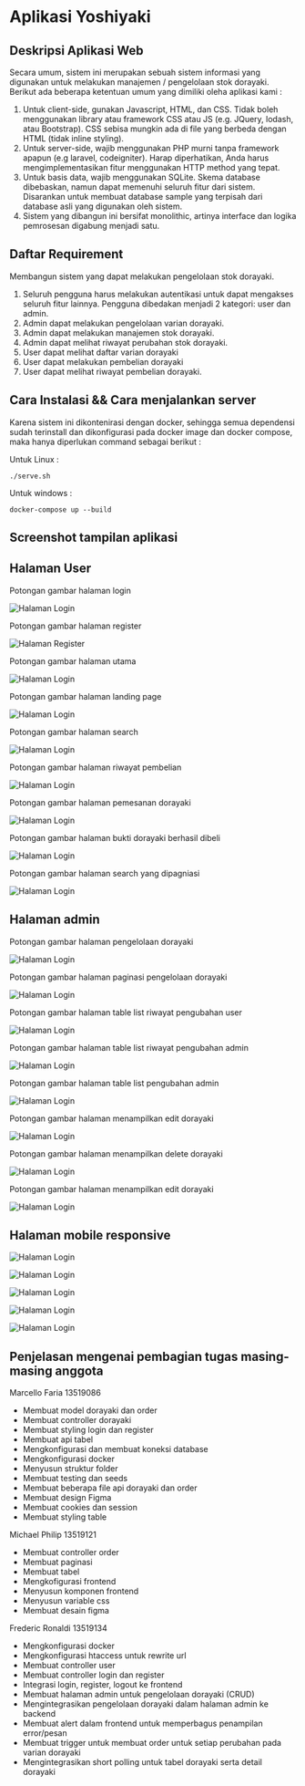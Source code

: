 # Aplikasi Yoshiyaki

## Deskripsi Aplikasi Web

Secara umum, sistem ini merupakan sebuah sistem informasi yang digunakan untuk melakukan manajemen / pengelolaan stok dorayaki. Berikut ada beberapa ketentuan umum
yang dimiliki oleha aplikasi kami :

1. Untuk client-side, gunakan Javascript, HTML, dan CSS. Tidak boleh
   menggunakan library atau framework CSS atau JS (e.g. JQuery, lodash, atau
   Bootstrap). CSS sebisa mungkin ada di file yang berbeda dengan HTML (tidak
   inline styling).
2. Untuk server-side, wajib menggunakan PHP murni tanpa framework apapun (e.g
   laravel, codeigniter). Harap diperhatikan, Anda harus mengimplementasikan fitur
   menggunakan HTTP method yang tepat.
3. Untuk basis data, wajib menggunakan SQLite. Skema database dibebaskan,
   namun dapat memenuhi seluruh fitur dari sistem. Disarankan untuk membuat
   database sample yang terpisah dari database asli yang digunakan oleh sistem.
4. Sistem yang dibangun ini bersifat monolithic, artinya interface dan logika
   pemrosesan digabung menjadi satu.

## Daftar Requirement

Membangun sistem yang dapat melakukan pengelolaan stok dorayaki.

1. Seluruh pengguna harus melakukan autentikasi untuk dapat mengakses seluruh
   fitur lainnya. Pengguna dibedakan menjadi 2 kategori: user dan admin.
2. Admin dapat melakukan pengelolaan varian dorayaki.
3. Admin dapat melakukan manajemen stok dorayaki.
4. Admin dapat melihat riwayat perubahan stok dorayaki.
5. User dapat melihat daftar varian dorayaki
6. User dapat melakukan pembelian dorayaki
7. User dapat melihat riwayat pembelian dorayaki.

## Cara Instalasi && Cara menjalankan server

Karena sistem ini dikontenirasi dengan docker, sehingga semua dependensi sudah terinstall dan dikonfigurasi pada docker image dan docker compose, maka hanya diperlukan command sebagai berikut :

Untuk Linux :

```shell
./serve.sh
```

Untuk windows :

```shell
docker-compose up --build
```

## Screenshot tampilan aplikasi

## Halaman User

Potongan gambar halaman login

![Halaman Login](./public/ss3.png)

Potongan gambar halaman register

![Halaman Register](./public/ss2.png)

Potongan gambar halaman utama

![Halaman Login](./public/ss5.png)

Potongan gambar halaman landing page

![Halaman Login](./public/ss4.png)

Potongan gambar halaman search

![Halaman Login](./public/ss1.png)

Potongan gambar halaman riwayat pembelian

![Halaman Login](./public/ss6.png)

Potongan gambar halaman pemesanan dorayaki

![Halaman Login](./public/ss8.png)

Potongan gambar halaman bukti dorayaki berhasil dibeli

![Halaman Login](./public/ss7.png)

Potongan gambar halaman search yang dipagniasi

![Halaman Login](./public/ss9.png)

## Halaman admin

Potongan gambar halaman pengelolaan dorayaki

![Halaman Login](./public/ss1001.jpg)

Potongan gambar halaman paginasi pengelolaan dorayaki

![Halaman Login](./public/ss1002.jpg)

Potongan gambar halaman table list riwayat pengubahan user

![Halaman Login](./public/ss1003.jpg)

Potongan gambar halaman table list riwayat pengubahan admin

![Halaman Login](./public/ss1004.jpg)

Potongan gambar halaman table list pengubahan admin

![Halaman Login](./public/ss1005.jpg)

Potongan gambar halaman menampilkan edit dorayaki

![Halaman Login](./public/ss1006.jpg)


Potongan gambar halaman menampilkan delete dorayaki

![Halaman Login](./public/ss1007.jpg)


Potongan gambar halaman menampilkan edit dorayaki

![Halaman Login](./public/ss1008.jpg)

## Halaman mobile responsive

![Halaman Login](./public/ss_1.png)

![Halaman Login](./public/ss_2.png)

![Halaman Login](./public/ss_3.png)

![Halaman Login](./public/ss_4.png)

![Halaman Login](./public/ss_5.png)

## Penjelasan mengenai pembagian tugas masing-masing anggota

Marcello Faria 13519086

- Membuat model dorayaki dan order
- Membuat controller dorayaki
- Membuat styling login dan register
- Membuat api tabel
- Mengkonfigurasi dan membuat koneksi database
- Mengkonfigurasi docker
- Menyusun struktur folder
- Membuat testing dan seeds
- Membuat beberapa file api dorayaki dan order
- Membuat design Figma
- Membuat cookies dan session
- Membuat styling table

Michael Philip 13519121

- Membuat controller order
- Membuat paginasi
- Membuat tabel
- Mengkofigurasi frontend
- Menyusun komponen frontend
- Menyusun variable css
- Membuat desain figma

Frederic Ronaldi 13519134

- Mengkonfigurasi docker
- Mengkonfigurasi htaccess untuk rewrite url
- Membuat controller user
- Membuat controller login dan register
- Integrasi login, register, logout ke frontend
- Membuat halaman admin untuk pengelolaan dorayaki (CRUD)
- Mengintegrasikan pengelolaan dorayaki dalam halaman admin ke backend
- Membuat alert dalam frontend untuk memperbagus penampilan error/pesan
- Membuat trigger untuk membuat order untuk setiap perubahan pada varian dorayaki
- Mengintegrasikan short polling untuk tabel dorayaki serta detail dorayaki
